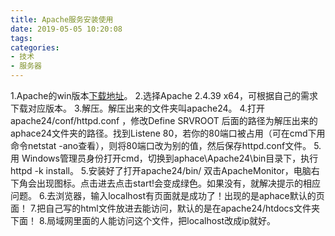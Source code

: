 ```yaml
---
title: Apache服务安装使用
date: 2019-05-05 10:20:08
tags:
categories:
- 技术
- 服务器
---
```


1.Apache的win版本[下载地址](https://www.apachehaus.com/cgi-bin/download.plx#up)。
2.选择Apache 2.4.39 x64，可根据自己的需求下载对应版本。
3.解压。解压出来的文件夹叫apache24。
4.打开apache24/conf/httpd.conf ，修改Define SRVROOT  后面的路径为解压出来的aphace24文件夹的路径。找到Listene 80，若你的80端口被占用（可在cmd下用命令netstat -ano查看），则将80端口改为别的值，然后保存httpd.conf文件。
5.用 Windows管理员身份打开cmd，切换到aphace\Apache24\bin目录下，执行httpd -k install。
5.安装好了打开apache24/bin/ 双击ApacheMonitor，电脑右下角会出现图标。点击进去点击start!会变成绿色。如果没有，就解决提示的相应问题。
6.去浏览器，输入localhost有页面就是成功了！出现的是aphace默认的页面！
7.把自己写的html文件放进去能访问，默认的是在apache24/htdocs文件夹下面！ 
8.局域网里面的人能访问这个文件，把localhost改成ip就好。